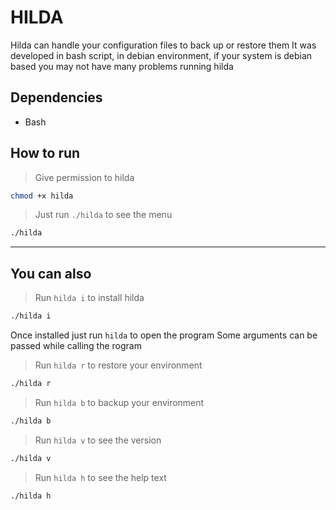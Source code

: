 # HILDA

Hilda can handle your configuration files to back up or restore them It was developed in bash script, in debian environment, if your system is debian based you may not have many problems running hilda

## Dependencies
- Bash

## How to run

> Give permission to hilda
```bash
chmod +x hilda
```
> Just run `./hilda` to see the menu
```bash
./hilda
```

---

## You can also

> Run `hilda i` to install hilda
```bash
./hilda i
```
Once installed just run `hilda` to open the program
Some arguments can be passed while calling the rogram

> Run `hilda r` to restore your environment
```bash
./hilda r
```
> Run `hilda b` to backup your environment
```bash
./hilda b
```

> Run `hilda v` to see the version
```bash
./hilda v
```

> Run `hilda h` to see the help text
```bash
./hilda h
```
